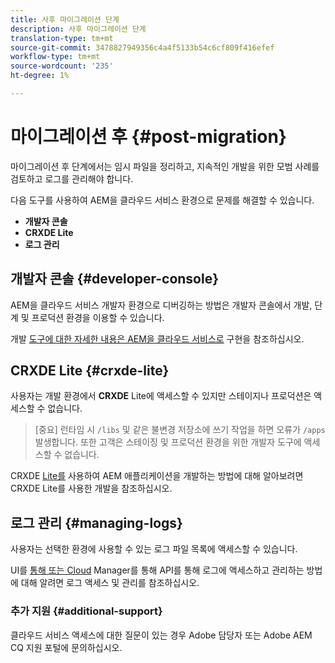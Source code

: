 ```yaml
---
title: 사후 마이그레이션 단계
description: 사후 마이그레이션 단계
translation-type: tm+mt
source-git-commit: 3478827949356c4a4f5133b54c6cf809f416efef
workflow-type: tm+mt
source-wordcount: '235'
ht-degree: 1%

---
```



# 마이그레이션 후 {#post-migration}

마이그레이션 후 단계에서는 임시 파일을 정리하고, 지속적인 개발을 위한 모범 사례를 검토하고 로그를 관리해야 합니다.

다음 도구를 사용하여 AEM을 클라우드 서비스 환경으로 문제를 해결할 수 있습니다.

* **개발자 콘솔**
* **CRXDE Lite**
* **로그 관리**


## 개발자 콘솔 {#developer-console}

AEM을 클라우드 서비스 개발자 환경으로 디버깅하는 방법은 개발자 콘솔에서 개발, 단계 및 프로덕션 환경을 이용할 수 있습니다.

개발 [도구에 대한 자세한 내용은 AEM을 클라우드 서비스로](https://docs.adobe.com/content/help/en/experience-manager-cloud-service/implementing/developing/development-guidelines.html#aem-as-a-cloud-service-development-tools) 구현을 참조하십시오.

## CRXDE Lite {#crxde-lite}

사용자는 개발 환경에서 **CRXDE** Lite에 액세스할 수 있지만 스테이지나 프로덕션은 액세스할 수 없습니다.

>[중요]
>런타임 시 `/libs` 및 같은 불변경 저장소에 쓰기 작업을 하면 오류가 `/apps` 발생합니다. 또한 고객은 스테이징 및 프로덕션 환경을 위한 개발자 도구에 액세스할 수 없습니다.

CRXDE [Lite를](https://docs.adobe.com/help/en/experience-manager-65/developing/devtools/developing-with-crxde-lite.html) 사용하여 AEM 애플리케이션을 개발하는 방법에 대해 알아보려면 CRXDE Lite를 사용한 개발을 참조하십시오.

## 로그 관리 {#managing-logs}

사용자는 선택한 환경에 사용할 수 있는 로그 파일 목록에 액세스할 수 있습니다.

UI를 [통해 또는 Cloud](https://docs.adobe.com/content/help/en/experience-manager-cloud-service/implementing/using-cloud-manager/manage-logs.html) Manager를 통해 API를 통해 로그에 액세스하고 관리하는 방법에 대해 알려면 로그 액세스 및 관리를 참조하십시오.

### 추가 지원 {#additional-support}

클라우드 서비스 액세스에 대한 질문이 있는 경우 Adobe 담당자 또는 Adobe AEM CQ 지원 포털에 문의하십시오.
